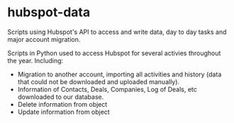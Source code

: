 # hubspot-data
Scripts using Hubspot's API to access and write data, day to day tasks and major account migration.

Scripts in Python used to access Hubspot for several activies throughout the year. 
Including:
- Migration to another account, importing all activities and history (data that could not be downloaded and uploaded manually).
- Information of Contacts, Deals, Companies, Log of Deals, etc downloaded to our database.
- Delete information from object
- Update information from object
